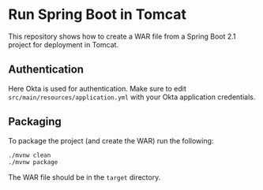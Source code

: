 # Run Spring Boot in Tomcat

This repository shows how to create a WAR file from a Spring Boot 2.1 project
for deployment in Tomcat.

## Authentication

Here Okta is used for authentication. Make sure to edit `src/main/resources/application.yml`
with your Okta application credentials.

## Packaging

To package the project (and create the WAR) run the following:

```bash
./mvnw clean
./mvnw package
```

The WAR file should be in the `target` directory.